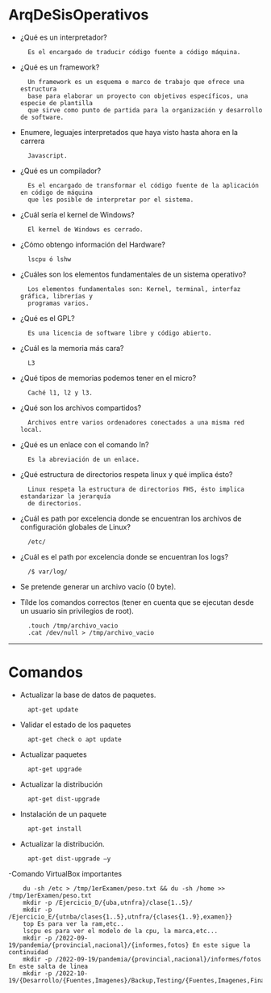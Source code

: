 # ArqDeSisOperativos

- ¿Qué es un interpretador?

        Es el encargado de traducir código fuente a código máquina.

- ¿Qué es un framework?

        Un framework es un esquema o marco de trabajo que ofrece una estructura 
        base para elaborar un proyecto con objetivos específicos, una especie de plantilla 
        que sirve como punto de partida para la organización y desarrollo de software.

- Enumere, leguajes interpretados que haya visto hasta ahora en la carrera

        Javascript.

- ¿Qué es un compilador?

        Es el encargado de transformar el código fuente de la aplicación en código de máquina
        que les posible de interpretar por el sistema.

- ¿Cuál sería el kernel de Windows?

        El kernel de Windows es cerrado.

- ¿Cómo obtengo información del Hardware?

        lscpu ó lshw 

- ¿Cuáles son los elementos fundamentales de un sistema operativo?

        Los elementos fundamentales son: Kernel, terminal, interfaz gráfica, librerías y 
        programas varios.

- ¿Qué es el GPL?

        Es una licencia de software libre y código abierto.

- ¿Cuál es la memoria más cara?

        L3

- ¿Qué tipos de memorias podemos tener en el micro?

        Caché l1, l2 y l3.

- ¿Qué son los archivos compartidos?

        Archivos entre varios ordenadores conectados a una misma red local.

- ¿Qué es un enlace con el comando ln?

        Es la abreviación de un enlace.

- ¿Qué estructura de directorios respeta linux y qué implica ésto?

        Linux respeta la estructura de directorios FHS, ésto implica estandarizar la jerarquía 
        de directorios.

- ¿Cuál es path por excelencia donde se encuentran los archivos de configuración globales de Linux?

        /etc/

- ¿Cuál es el path por excelencia donde se encuentran los logs?

        /$ var/log/

- Se pretende generar un archivo vacío (0 byte). 
- Tílde los comandos correctos (tener en cuenta que se ejecutan desde un usuario sin privilegios de root).

        .touch /tmp/archivo_vacio
        .cat /dev/null > /tmp/archivo_vacio


---

# Comandos

- Actualizar la base de datos de paquetes.

        apt-get update
- Validar el estado de los paquetes
        
        apt-get check o apt update
- Actualizar paquetes
        
        apt-get upgrade 
- Actualizar la distribución

        apt-get dist-upgrade
- Instalación de un paquete

        apt-get install
                
- Actualizar la distribución.

        apt-get dist-upgrade –y
        
        
 -Comando VirtualBox importantes
        
        du -sh /etc > /tmp/1erExamen/peso.txt && du -sh /home >> /tmp/1erExamen/peso.txt
        mkdir -p /Ejercicio_D/{uba,utnfra}/clase{1..5}/
        mkdir -p /Ejercicio_E/{utnba/clases{1..5},utnfra/{clases{1..9},examen}}
        top Es para ver la ram,etc..
        lscpu es para ver el modelo de la cpu, la marca,etc...
        mkdir -p /2022-09-19/pandemia/{provincial,nacional}/{informes,fotos} En este sigue la continuidad 
        mkdir -p /2022-09-19/pandemia/{provincial,nacional}/informes/fotos  En este salta de linea
        mkdir -p /2022-10-19/{Desarrollo/{Fuentes,Imagenes}/Backup,Testing/{Fuentes,Imagenes,Final}/Backup}
        



